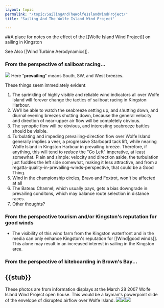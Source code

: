 ```yaml
---
layout: topic
permalink: "/topic/SailingAndTheWolfeIslandWindProject/"
title: "Sailing And The Wolfe Island Wind Project"

---
```


##A place for notes on the effect of the [[Wolfe Island Wind Project]] on sailing in Kingston

  See Also [[Wind Turbine Aerodynamics]].

<h3>From the perspective of sailboat racing...</h3>
<img src="http://K7Waterfront.org/Images/WolfeIslandWindProjectKingstonWindRose.jpg" class="image1px floatright">
Here "<strong>prevailing</strong>" means South, SW, and West breezes.

These things seem immediately evident:

<ol>
<li> The sprinkling of highly visible and reliable wind indicators all over Wolfe Island will forever change the tactics of sailboat racing in Kingston Harbour.

<li> We'll be able to watch the seabreeze setting up, and shutting down, and diurnal evening breezes shutting down, because the general velocity and direction of near-upper air flow will be completely obvious.

<li> The synoptic flow will be obvious, and interesting seabreeze battles should be visible.

<li> Turbulating and impeding prevailing-direction flow over Wolfe Island generally implies a veer, a progressive Starboard tack lift, while nearing Wolfe Island in Kingston Harbour in prevailing breeze.  Therefore, if anything, this will tend to <i>reduce</i> the "Go Left" imperative, at least somewhat.  Plain and simple: velocity and direction aside, the turbulation just fuddles the left side somewhat, making it less attractive, and from a regatta-quality-in-prevailing-winds-perspective, that could be a Good Thing.

<li>Wind in the championship circles, Bravo and Foxtrot, won't be affected at all

<li>The Bateau Channel, which usually pays, gets a bias downgrade in prevailing conditons, which may balance route selection in distance races.

<li> Other thoughts?

</ol>

<h3>From the perspective tourism and/or Kingston's reputation for good winds</h3>

<ul>
<li>The visibility of this wind farm from the Kingston waterfront and in the media can only enhance Kingston's reputation for [[Wind|good winds]].  This alone may result in an increased interest in sailing in the Kingston area.</li>
</ul>

<h3>From the perspective of kiteboarding in Brown's Bay...</h3>



{{stub}}
----
These photos are from information displays at the March 28 2007 Wolfe Island Wind Project open house.  This would be a layman's powerpoint slide of the envelope of disrupted airflow over Wolfe Island.
<img src="http://K7Waterfront.org/Images/WolfeIslandWindProjectWindRace01.jpg" class="image1px"><img src="http://K7Waterfront.org/Images/WolfeIslandWindProjectWindRace02.jpg" class="image1px"><img src="http://K7Waterfront.org/Images/WolfeIslandWindProjectKingstonWindLegend.jpg" class="image1px">

